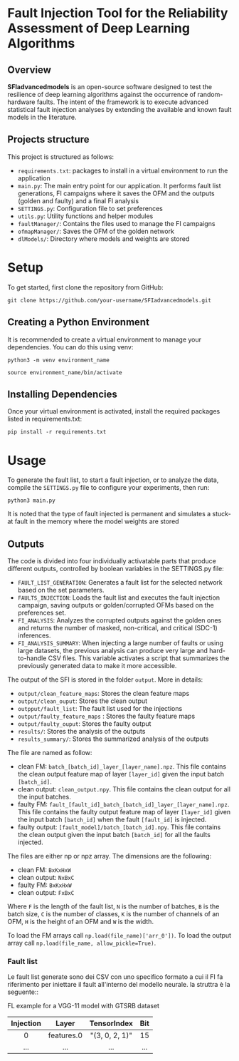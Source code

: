 # Fault Injection Tool for the Reliability Assessment of Deep Learning Algorithms

## Overview
**SFIadvancedmodels** is an open-source software designed to test the resilience of deep learning algorithms against the occurrence of random-hardware faults. The intent of the framework is to execute advanced statistical fault injection analyses by extending the available and known fault models in the literature.

## Projects structure

This project is structured as follows:
- `requirements.txt`: packages to install in a virtual environment to run the application
- `main.py`: The main entry point for our application. It performs fault list generations, FI campaigns where it saves the OFM and the outputs (golden and faulty) and a final FI analysis
- `SETTINGS.py`: Configuration file to set preferences
- `utils.py`: Utility functions and helper modules
- `faultManager/`: Contains the files used to manage the FI campaigns
- `ofmapManager/`: Saves the OFM of the golden network
- `dlModels/`: Directory where models and weights are stored

# Setup

To get started, first clone the repository from GitHub:

`git clone https://github.com/your-username/SFIadvancedmodels.git`

## Creating a Python Environment
It is recommended to create a virtual environment to manage your dependencies. You can do this using venv:

`python3 -m venv environment_name`

`source environment_name/bin/activate`

## Installing Dependencies
Once your virtual environment is activated, install the required packages listed in requirements.txt:

`pip install -r requirements.txt`

# Usage
To generate the fault list, to start a fault injection, or to analyze the data, compile the ```SETTINGS.py``` file to configure your experiments, then run:

``` python3 main.py ```

It is noted that the type of fault injected is permanent and simulates a stuck-at fault in the memory where the model weights are stored

## Outputs
The code is divided into four individually activatable parts that produce different outputs, controlled by boolean variables in the SETTINGS.py file:

- ```FAULT_LIST_GENERATION```: Generates a fault list for the selected network based on the set parameters.
- ```FAULTS_INJECTION```: Loads the fault list and executes the fault injection campaign, saving outputs or golden/corrupted OFMs based on the preferences set.
- ```FI_ANALYSIS```: Analyzes the corrupted outputs against the golden ones and returns the number of masked, non-critical, and critical (SDC-1) inferences.
- ```FI_ANALYSIS_SUMMARY```: When injecting a large number of faults or using large datasets, the previous analysis can produce very large and hard-to-handle CSV files. This variable activates a script that summarizes the previously generated data to make it more accessible.

The output of the SFI is stored in the folder `output`. More in details:

- `output/clean_feature_maps`: Stores the clean feature maps
- `output/clean_ouput`: Stores the clean output
- `outpput/fault_list`: The fault list used for the injections
- `output/faulty_feature_maps` : Stores the faulty feature maps
- `output/faulty_ouput`: Stores the faulty output
- `results/`: Stores the analysis of the outputs
- `results_summary/`: Stores the summarized analysis of the outputs


The file are named as follow:

- clean FM: ```batch_[batch_id]_layer_[layer_name].npz```. 
This file contains the clean output feature map of layer `[layer_id]` given the input batch `[batch_id]`.
- clean output: ```clean_output.npy```.
This file contains the clean output for all the input batches.
- faulty FM: ```fault_[fault_id]_batch_[batch_id]_layer_[layer_name].npz```.
This file contains the faulty output feature map of layer `[layer_id]` given the input batch `[batch_id]` when the fault
`[fault_id]` is injected.
- faulty output: ```[fault_model]/batch_[batch_id].npy```.
This file contains the clean output given the input batch `[batch_id]` for all the faults injected.

The files are either np or npz array. The dimensions are the following:

- clean FM: ```BxKxHxW```
- clean output: ```NxBxC```
- faulty FM: ```BxKxHxW```
- clean output: ```FxBxC```

Where `F` is the length of the fault list, `N` is the number of batches, `B` is the batch size, `C` is the number of
classes, `K` is the number of channels of an OFM, `H` is the height of an OFM and `W` is the width.

To load the FM arrays call ```np.load(file_name)['arr_0'])```. To load the output array call ```np.load(file_name, allow_pickle=True)```.

### Fault list

Le fault list generate sono dei CSV con uno specifico formato a cui il FI fa riferimento per iniettare il fault all'interno del modello neurale. la struttra è la seguente::


FL example for a VGG-11 model with GTSRB dataset

| Injection |    Layer   |   TensorIndex  | Bit |
|:---------:|:----------:|:--------------:|:---:|
|         0 | features.0 | "(3, 0, 2, 1)" |  15 |
|    ...    |     ...    |       ...      | ... |

